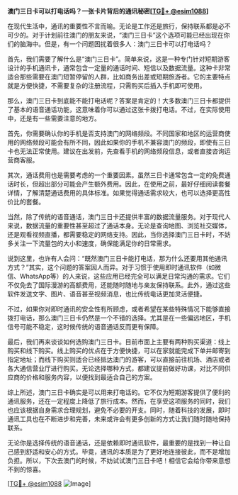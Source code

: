 **澳门三日卡可以打电话吗？一张卡片背后的通讯秘密[[TG💪+ @esim1088](https://t.me/s/esim1088)]**

在现代生活中，通讯的重要性不言而喻。无论是工作还是旅行，保持联系都是必不可少的。对于计划前往澳门的朋友来说，“澳门三日卡”这个选项可能已经出现在你们的脑海中。但是，有一个问题困扰着很多人：澳门三日卡可以打电话吗？

首先，我们需要了解什么是“澳门三日卡”。简单来说，这是一种专门针对短期游客设计的手机通讯卡，通常包含一定量的通话时间、短信以及数据流量。这种卡非常适合那些需要在澳门短暂停留的人群，比如商务出差或短期旅游者。它的主要特点就是方便快捷，不需要复杂的注册流程，只需购买后插入手机即可使用。

那么，澳门三日卡到底能不能打电话呢？答案是肯定的！大多数澳门三日卡都提供了基本的语音通话功能，这意味着你可以通过这张卡拨打电话。不过，在实际使用中，还是有一些需要注意的地方。

首先，你需要确认你的手机是否支持澳门的网络频段。不同国家和地区的运营商使用的网络频段可能会有所不同，因此如果你的手机不兼容澳门的频段，即使有三日卡也无法正常使用。建议在出发前，先查看手机的网络频段信息，或者直接咨询运营商客服。

其次，通话费用也是需要考虑的一个重要因素。虽然三日卡通常包含一定的免费通话时长，但超出部分可能会产生额外费用。因此，在使用之前，最好仔细阅读套餐详情，了解清楚通话费用的具体标准。如果觉得通话需求较大，也可以选择更高性价比的套餐。

当然，除了传统的语音通话，澳门三日卡还提供丰富的数据流量服务。对于现代人来说，数据流量的重要性甚至超过了通话本身。无论是查询地图、浏览社交媒体，还是观看视频直播，都需要稳定的网络支持。因此，当你选择澳门三日卡时，不妨多关注一下流量包的大小和速度，确保能满足你的日常需求。

说到这里，也许有人会问：“既然澳门三日卡能打电话，那为什么还要用其他通讯方式？”其实，这个问题的答案因人而异。对于习惯于使用即时通讯软件（如微信、WhatsApp等）的人来说，这些应用已经完全可以满足日常沟通的需求。它们不仅免去了国际漫游的高额费用，还能随时随地与亲友保持联系。此外，通过这些软件发送文字、图片、语音甚至视频消息，也比传统电话更加灵活便捷。

不过，如果你对即时通讯的安全性有所顾虑，或者希望在某些特殊情况下能够直接拨打电话，那么澳门三日卡仍然是一个不错的选择。尤其是在一些偏远地区，手机信号可能不稳定，这时候传统的语音通话反而更有保障。

最后，我们再来谈谈如何选购澳门三日卡。目前市面上主要有两种购买渠道：线上购买和线下购买。线上购买的优点在于方便快捷，可以在家就能完成下单并邮寄到指定地址；而线下购买则适合已经抵达澳门的游客，可以直接前往机场、酒店或者各大通信营业厅进行购买。无论选择哪种方式，都建议提前做好功课，对比不同供应商的价格和服务内容，以便找到最适合自己的方案。

综上所述，澳门三日卡确实是可以用来打电话的。它不仅为短期游客提供了便利的通讯服务，还在一定程度上降低了旅行成本。然而，在享受这项服务的同时，我们也应该根据自身需求合理规划，避免不必要的开支。同时，随着科技的发展，即时通讯工具也在不断进步和完善，未来或许会有更多创新的方式让我们随时随地保持联系。

无论你是选择传统的语音通话，还是依赖即时通讯软件，最重要的是找到一种让自己感到舒适和安心的方式。毕竟，通讯的本质是为了更好地连接彼此，而不是增加负担。所以，下次去澳门的时候，不妨试试澳门三日卡吧！相信它会给你带来意想不到的惊喜。

[[TG💪+ @esim1088](https://t.me/s/esim1088) ![Image](https://i.postimg.cc/4NQfJmqS/Snipaste-2025-05-13-00-14-12.png)]